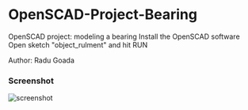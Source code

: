 # OpenSCAD-Project-Bearing
OpenSCAD project: modeling a bearing
Install the OpenSCAD software 
Open sketch "object_rulment" and hit RUN

Author: Radu Goada

### Screenshot
![screenshot](ScreenShot.png?raw=true "Bearing")

